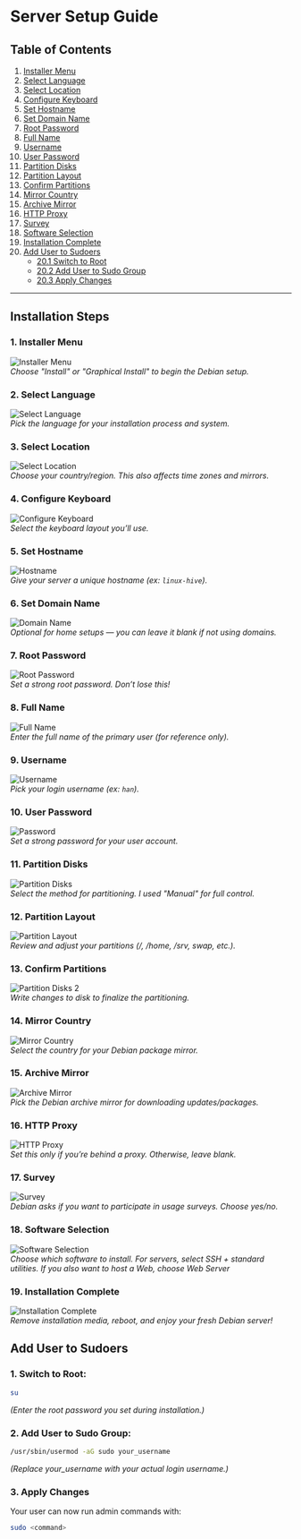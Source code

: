 # Server Setup Guide

## Table of Contents
1. [Installer Menu](#1-installer-menu)  
2. [Select Language](#2-select-language)  
3. [Select Location](#3-select-location)  
4. [Configure Keyboard](#4-configure-keyboard)  
5. [Set Hostname](#5-set-hostname)  
6. [Set Domain Name](#6-set-domain-name)  
7. [Root Password](#7-root-password)  
8. [Full Name](#8-full-name)  
9. [Username](#9-username)  
10. [User Password](#10-user-password)  
11. [Partition Disks](#11-partition-disks)  
12. [Partition Layout](#12-partition-layout)  
13. [Confirm Partitions](#13-confirm-partitions)  
14. [Mirror Country](#14-mirror-country)  
15. [Archive Mirror](#15-archive-mirror)  
16. [HTTP Proxy](#16-http-proxy)  
17. [Survey](#17-survey)  
18. [Software Selection](#18-software-selection)  
19. [Installation Complete](#19-installation-complete)  
20. [Add User to Sudoers](#add-user-to-sudoers-1)
    - [20.1 Switch to Root](#201-switch-to-root)  
    - [20.2 Add User to Sudo Group](#202-add-user-to-sudo-group)  
    - [20.3 Apply Changes](#203-apply-changes)  
---

## Installation Steps

### 1. Installer Menu
![Installer Menu](./images/Installer_Menu.png)  
*Choose "Install" or "Graphical Install" to begin the Debian setup.*

### 2. Select Language
![Select Language](./images/Select_Language.png)  
*Pick the language for your installation process and system.*

### 3. Select Location
![Select Location](./images/Select_Location.png)  
*Choose your country/region. This also affects time zones and mirrors.*

### 4. Configure Keyboard
![Configure Keyboard](./images/Config_Keyboard.png)  
*Select the keyboard layout you’ll use.*

### 5. Set Hostname
![Hostname](./images/Hostname.png)  
*Give your server a unique hostname (ex: `linux-hive`).*

### 6. Set Domain Name
![Domain Name](./images/Domain_Name.png)  
*Optional for home setups — you can leave it blank if not using domains.*

### 7. Root Password
![Root Password](./images/Root_Password.png)  
*Set a strong root password. Don’t lose this!*

### 8. Full Name
![Full Name](./images/Full_Name.png)  
*Enter the full name of the primary user (for reference only).*

### 9. Username
![Username](./images/Username.png)  
*Pick your login username (ex: `han`).*

### 10. User Password
![Password](./images/Password.png)  
*Set a strong password for your user account.*

### 11. Partition Disks
![Partition Disks](./images/Partition_Disks.png)  
*Select the method for partitioning. I used "Manual" for full control.*

### 12. Partition Layout
![Partition Layout](./images/Partition_Layout.png)  
*Review and adjust your partitions (/, /home, /srv, swap, etc.).*

### 13. Confirm Partitions
![Partition Disks 2](./images/Partition_Disks_2.png)  
*Write changes to disk to finalize the partitioning.*

### 14. Mirror Country
![Mirror Country](./images/Mirror_Country.png)  
*Select the country for your Debian package mirror.*

### 15. Archive Mirror
![Archive Mirror](./images/Archive_Mirror.png)  
*Pick the Debian archive mirror for downloading updates/packages.*

### 16. HTTP Proxy
![HTTP Proxy](./images/HTTP_Proxy.png)  
*Set this only if you’re behind a proxy. Otherwise, leave blank.*

### 17. Survey
![Survey](./images/Survey.png)  
*Debian asks if you want to participate in usage surveys. Choose yes/no.*

### 18. Software Selection
![Software Selection](./images/Software_Selection.png)  
*Choose which software to install. For servers, select SSH + standard utilities. If you also want to host a Web, choose Web Server*

### 19. Installation Complete
![Installation Complete](./images/Installation_Complete.png)  
*Remove installation media, reboot, and enjoy your fresh Debian server!*

## Add User to Sudoers
### 1. Switch to Root:
```bash
su
```
*(Enter the root password you set during installation.)*

### 2. Add User to Sudo Group:
```bash
/usr/sbin/usermod -aG sudo your_username
```
*(Replace your_username with your actual login username.)*

### 3. Apply Changes
Your user can now run admin commands with:
```bash
sudo <command>
```